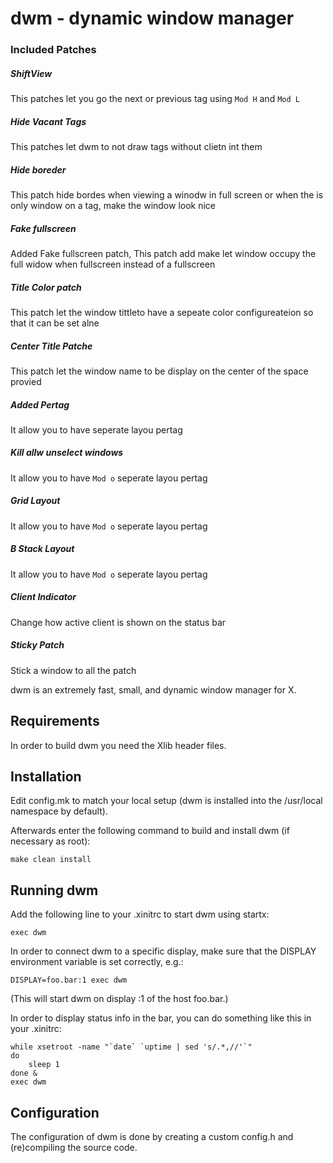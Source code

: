 
# dwm - dynamic window manager


###  Included Patches

##### ShiftView
This patches let you go the next or previous tag using `Mod H` and `Mod L`

##### Hide Vacant Tags
This patches let dwm to not draw tags without clietn int them

##### Hide boreder
This patch hide bordes when viewing a winodw in full screen or when the is only window
on a tag, make the window look nice

##### Fake fullscreen
Added Fake fullscreen patch, This patch add make let window occupy the full widow when
fullscreen instead of a fullscreen

##### Title Color patch
This patch let the window tittleto have a sepeate color configureateion
so that it can be set alne

##### Center Title Patche
This patch let the window name to be display on the
center of the space provied


##### Added Pertag
It allow you to have seperate layou pertag


##### Kill allw unselect windows
It allow you to have `Mod o` seperate layou pertag


##### Grid Layout
It allow you to have `Mod o` seperate layou pertag


##### B Stack Layout
It allow you to have `Mod o` seperate layou pertag


##### Client Indicator
Change how active client is shown on the status bar


##### Sticky Patch
Stick a window to all the patch



dwm is an extremely fast, small, and dynamic window manager for X.


Requirements
------------
In order to build dwm you need the Xlib header files.


Installation
------------
Edit config.mk to match your local setup (dwm is installed into
the /usr/local namespace by default).

Afterwards enter the following command to build and install dwm (if
necessary as root):

    make clean install


Running dwm
-----------
Add the following line to your .xinitrc to start dwm using startx:

    exec dwm

In order to connect dwm to a specific display, make sure that
the DISPLAY environment variable is set correctly, e.g.:

    DISPLAY=foo.bar:1 exec dwm

(This will start dwm on display :1 of the host foo.bar.)

In order to display status info in the bar, you can do something
like this in your .xinitrc:

    while xsetroot -name "`date` `uptime | sed 's/.*,//'`"
    do
    	sleep 1
    done &
    exec dwm


Configuration
-------------
The configuration of dwm is done by creating a custom config.h
and (re)compiling the source code.
